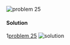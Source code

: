 ![problem 25](https://github.com/cpp-rakesh/DiscreteMathematicsAndItsApplications/blob/master/Chapter_6_Counting/6.2_The_Pigeonhole_Principle/Exercises/repo/problem_25.jpg)

#### Solution
1[problem 25](https://github.com/cpp-rakesh/DiscreteMathematicsAndItsApplications/blob/master/Chapter_6_Counting/6.2_The_Pigeonhole_Principle/Exercises/repo/problem_25.cpp)
![solution](https://github.com/cpp-rakesh/DiscreteMathematicsAndItsApplications/blob/master/Chapter_6_Counting/6.2_The_Pigeonhole_Principle/Exercises/repo/solution_25.jpg)


